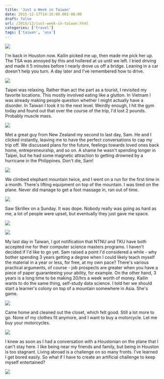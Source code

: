 ```yaml
---
title: 'Just a Week in Taiwan'
date: 2015-12-17T14:16:00.001-06:00
draft: false
url: /2015/12/just-week-in-taiwan.html
categories: ['travel']
tags: ['taiwan', 'usa']
---
```




[![](http://3.bp.blogspot.com/-7vLQjtJzVdE/VnMUjTcY2DI/AAAAAAABLBM/UcdO-L5U32E/s400/IMG_20151215_221304.jpg)](http://3.bp.blogspot.com/-7vLQjtJzVdE/VnMUjTcY2DI/AAAAAAABLBM/UcdO-L5U32E/s1600/IMG_20151215_221304.jpg)



I'm back in Houston now. Kailin picked me up, then made me pick her up. The TSA was annoyed by this and hollered at us until we left. I tried driving and made it 5 minutes before I nearly drove us off a bridge. Leaning in a car doesn't help you turn. A day later and I've remembered how to drive.


[![](http://3.bp.blogspot.com/-xW_SHvJwjSE/VnMUjdju46I/AAAAAAABLBU/E0k3R8EOM40/s400/IMG_20151215_220141.jpg)](http://3.bp.blogspot.com/-xW_SHvJwjSE/VnMUjdju46I/AAAAAAABLBU/E0k3R8EOM40/s1600/IMG_20151215_220141.jpg)



Taipei was relaxing. Rather than act the part as a tourist, I revisited my favorite locations. This mostly involved eating like a glutton. In Vietnam I was already making people question whether I might actually have a disorder. In Taiwan I took it to the next level. Weirdly enough, I hit the gym today and found out that over the course of the trip, I'd lost 2 pounds. Probably muscle mass.


[![](http://4.bp.blogspot.com/-T7gYPp_KgoQ/VnMUjVdHStI/AAAAAAABLBU/0V3rVCQgnpM/s400/IMG_20151215_011039.jpg)](http://4.bp.blogspot.com/-T7gYPp_KgoQ/VnMUjVdHStI/AAAAAAABLBU/0V3rVCQgnpM/s1600/IMG_20151215_011039.jpg)



Met a great guy from New Zealand my second to last day, Sam. He and I clicked instantly, leaving me to have the perfect conversations to cap my trip off. We discussed plans for the future, feelings towards loved ones back home, entrepreneurship, and so on. A shame he wasn't spending longer in Taipei, but he had some magnetic attraction to getting drowned by a hurricane in the Philippines. Don't die, Sam!


[![](http://1.bp.blogspot.com/-aLhgr0uQQa0/VnMUjYTcS5I/AAAAAAABLBU/a1gWyQkl6UI/s400/IMG_20151215_220334.jpg)](http://1.bp.blogspot.com/-aLhgr0uQQa0/VnMUjYTcS5I/AAAAAAABLBU/a1gWyQkl6UI/s1600/IMG_20151215_220334.jpg)



We climbed elephant mountain twice, and I went on a run for the first time in a month. There's lifting equipment on top of the mountain. I was tired on the plane. Never did manage to get a foot massage in, ran out of time.


[![](http://1.bp.blogspot.com/-dlpXAyN2bXA/VnMXUR4TcUI/AAAAAAABLGU/vTd235ajgKw/s400/20151213_221242.jpg)](http://1.bp.blogspot.com/-dlpXAyN2bXA/VnMXUR4TcUI/AAAAAAABLGU/vTd235ajgKw/s1600/20151213_221242.jpg)



Saw Skrillex on a Sunday. It was dope. Nobody really was going as hard as me, a lot of people were upset, but eventually they just gave me space.


[![](http://4.bp.blogspot.com/-r4uwB0LY9D8/VnMUjSMbXuI/AAAAAAABLBQ/k1eM2iL44RU/s320/IMG_8159.JPG)](http://4.bp.blogspot.com/-r4uwB0LY9D8/VnMUjSMbXuI/AAAAAAABLBQ/k1eM2iL44RU/s1600/IMG_8159.JPG)



[![](http://3.bp.blogspot.com/-6GgvWyEinhM/VnMUjUzGEQI/AAAAAAABLBQ/YtD6hzWs45Q/s320/IMG_20151212_171805.jpg)](http://3.bp.blogspot.com/-6GgvWyEinhM/VnMUjUzGEQI/AAAAAAABLBQ/YtD6hzWs45Q/s1600/IMG_20151212_171805.jpg)



My last day in Taiwan, I got notification that NTNU and TKU have both accepted me for their computer science masters programs. I haven't decided if I'd like to go yet. Sam raised a point I'd considered a while - why bother spending 3 years getting a degree when I could likely teach myself the material in a year or less, for free, at my own pace? There's various practical arguments, of course - job prospects are greater when you have a piece of paper guaranteeing your ability, for example. On the other hand, 3 years is a long time to be making 20/hrs a week worth of money. Kailin wants to do the same thing, self-study data science. I told her we should start a learner's colony on top of a mountain somewhere in Asia. She's game.


[![](http://4.bp.blogspot.com/-UYWFaRMzI2Q/VnMUjb-bd2I/AAAAAAABLBQ/eLmZ3KrVePo/s400/20151213_182250.jpg)](http://4.bp.blogspot.com/-UYWFaRMzI2Q/VnMUjb-bd2I/AAAAAAABLBQ/eLmZ3KrVePo/s1600/20151213_182250.jpg)



Came home and cleaned out the closet, which felt good. Still a lot more to go. None of my clothes fit anymore, and I want to buy a motorcycle. Let me buy your motorcycles.


[![](http://3.bp.blogspot.com/-AKMHH3A_5cg/VnMUja8YdCI/AAAAAAABLBU/IgXqG9AhPTk/s400/IMG_20151215_011242.jpg)](http://3.bp.blogspot.com/-AKMHH3A_5cg/VnMUja8YdCI/AAAAAAABLBU/IgXqG9AhPTk/s1600/IMG_20151215_011242.jpg)



I knew as soon as I had a conversation with a Houstonian on the plane that I can't stay here. I like being near my friends and family, but being in Houston is too stagnant. Living abroad is a challenge on so many fronts. I've learned I get bored easily. So what if I have to create an artificial challenge to keep myself entertained?


[![](http://1.bp.blogspot.com/-SqMiQJWmAos/Vm72T4tAB-I/AAAAAAABK4k/15TRBHutkdA/s400/IMG_8179.JPG)](http://1.bp.blogspot.com/-SqMiQJWmAos/Vm72T4tAB-I/AAAAAAABK4k/15TRBHutkdA/s1600/IMG_8179.JPG)
